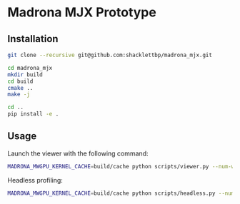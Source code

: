 # Madrona MJX Prototype

## Installation

```sh
git clone --recursive git@github.com:shacklettbp/madrona_mjx.git

cd madrona_mjx
mkdir build
cd build
cmake ..
make -j

cd ..
pip install -e .
```


## Usage


Launch the viewer with the following command:

```sh
MADRONA_MWGPU_KERNEL_CACHE=build/cache python scripts/viewer.py --num-worlds 1024 --window-width 2730 --window-height 1536 --batch-render-view-width 64 --batch-render-view-height 64
```

Headless profiling:

```sh
MADRONA_MWGPU_KERNEL_CACHE=build/cache python scripts/headless.py --num-worlds 1024 --num-steps 1000 --batch-render-view-width 64 --batch-render-view-height 64
```
